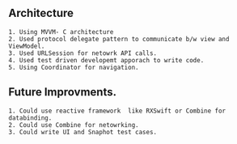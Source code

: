 
  ## Architecture 

    1. Using MVVM- C architecture 
    2. Used protocol delegate pattern to communicate b/w view and ViewModel. 
    3. Used URLSession for netowrk API calls. 
    4. Used test driven developemt apporach to write code. 
    5. Using Coordinator for navigation. 
  
  
  
## Future Improvments. 
  
    1. Could use reactive framework  like RXSwift or Combine for databinding. 
    2. Could use Combine for netowrking. 
    3. Could write UI and Snaphot test cases. 
